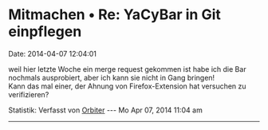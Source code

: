 Mitmachen • Re: YaCyBar in Git einpflegen
=========================================

Date: 2014-04-07 12:04:01

weil hier letzte Woche ein merge request gekommen ist habe ich die Bar
nochmals ausprobiert, aber ich kann sie nicht in Gang bringen!\
Kann das mal einer, der Ahnung von Firefox-Extension hat versuchen zu
verifizieren?

Statistik: Verfasst von
[Orbiter](http://forum.yacy-websuche.de/memberlist.php?mode=viewprofile&u=2)
--- Mo Apr 07, 2014 11:04 am

------------------------------------------------------------------------

